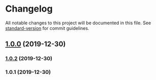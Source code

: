 # Changelog

All notable changes to this project will be documented in this file. See [standard-version](https://github.com/conventional-changelog/standard-version) for commit guidelines.

## [1.0.0](https://github.com/HeiLiu/gitHook/compare/v1.0.2...v1.0.0) (2019-12-30)

### [1.0.2](https://github.com/HeiLiu/gitHook/compare/v1.0.1...v1.0.2) (2019-12-30)

### 1.0.1 (2019-12-30)
